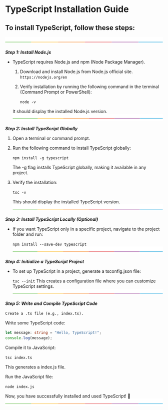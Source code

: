 # TypeScript Installation Guide 

## To install TypeScript, follow these steps:  
[![-----------------------------------------------------](https://github.com/Prabin128/TypeScript/blob/main/assets/line.png)](#type-assingment)  

***Step 1: Install Node.js***

- TypeScript requires Node.js and npm (Node Package Manager).

    1. Download and install Node.js from Node.js official site.
        ```https://nodejs.org/en```

    2. Verify installation by running the following command in the terminal (Command Prompt or PowerShell):

        ```node -v```

    It should display the installed Node.js version.  
[![-----------------------------------------------------](https://github.com/Prabin128/TypeScript/blob/main/assets/line.png)](#type-assingment)  

***Step 2: Install TypeScript Globally***  

1. Open a terminal or command prompt.

2. Run the following command to install TypeScript globally:

    ```npm install -g typescript```

    The -g flag installs TypeScript globally, making it available in any project.

3. Verify the installation:

    ```tsc -v```

    This should display the installed TypeScript version.  
[![-----------------------------------------------------](https://github.com/Prabin128/TypeScript/blob/main/assets/line.png)](#type-assingment)  

***Step 3: Install TypeScript Locally (Optional)***

- If you want TypeScript only in a specific project, navigate to the project folder and run:

    ```npm install --save-dev typescript```  
[![-----------------------------------------------------](https://github.com/Prabin128/TypeScript/blob/main/assets/line.png)](#type-assingment)  

***Step 4: Initialize a TypeScript Project***

- To set up TypeScript in a project, generate a tsconfig.json file:

    ```tsc --init```
This creates a configuration file where you can customize TypeScript settings.  
[![-----------------------------------------------------](https://github.com/Prabin128/TypeScript/blob/main/assets/line.png)](#type-assingment)  

***Step 5: Write and Compile TypeScript Code***

 ```Create a .ts file (e.g., index.ts).```

Write some TypeScript code:

```ts
let message: string = "Hello, TypeScript!";
console.log(message);
```
Compile it to JavaScript:

```tsc index.ts```

This generates a index.js file.

Run the JavaScript file:

```node index.js```

Now, you have successfully installed and used TypeScript! 🚀  
[![-----------------------------------------------------](https://github.com/Prabin128/TypeScript/blob/main/assets/line.png)](#type-assingment)  